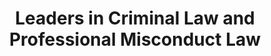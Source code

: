 ---
layout: base__homepage
title: Leaders in Criminal Law and Professional Misconduct Law
permalink: /
regenerate: true
hero_options: is-home
hero_slides:
  - title: Hero #1
    image: /assets/img/content/backgrounds/bg-01a.jpg
    #youtube_id:
    #video:
      #- /assets/video/video-1.webm
      #- /assets/video/video-1.mp4

wysiwyg: |
  We are leaders in criminal law and professional misconduct law in Queensland.

  At Gilshenan & Luton your case is in expert hands.

  We’re independently named, year on year, one of the top tier criminal law firms in Queensland.
---